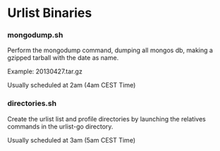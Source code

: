Urlist Binaries
===============

### mongodump.sh
Perform the mongodump command, dumping all mongos db, making a gzipped tarball
with the date as name.

Example: 20130427.tar.gz

Usually scheduled at 2am (4am CEST Time)

### directories.sh
Create the urlist list and profile directories by launching the relatives
commands in the urlist-go directory.

Usually scheduled at 3am (5am CEST Time)
